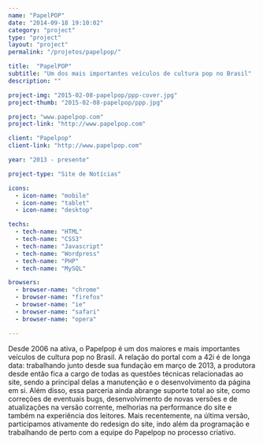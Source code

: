 ```yaml
---
name: "PapelPOP"
date: "2014-09-18 19:10:02"
category: "project"
type: "project"
layout: "project"
permalink: "/projetos/papelpop/"

title:  "PapelPOP"
subtitle: "Um dos mais importantes veículos de cultura pop no Brasil"
description: ""

project-img: "2015-02-08-papelpop/ppp-cover.jpg"
project-thumb: "2015-02-08-papelpop/ppp.jpg"

project: "www.papelpop.com"
project-link: "http://www.papelpop.com"

client: "Papelpop"
client-link: "http://www.papelpop.com"

year: "2013 - presente"

project-type: "Site de Notícias"

icons:
  - icon-name: "mobile"
  - icon-name: "tablet"
  - icon-name: "desktop"

techs:
  - tech-name: "HTML"
  - tech-name: "CSS3"
  - tech-name: "Javascript"
  - tech-name: "Wordpress"
  - tech-name: "PHP"
  - tech-name: "MySQL"

browsers:
  - browser-name: "chrome"
  - browser-name: "firefox"
  - browser-name: "ie"
  - browser-name: "safari"
  - browser-name: "opera"

---
```

<span class="dropcap">D</span>esde 2006 na ativa, o Papelpop é um dos maiores e mais importantes veículos de cultura pop no Brasil. A relação do portal com a 42i é de longa data: trabalhando junto desde sua fundação em março de 2013, a produtora desde então fica a cargo de todas as questões técnicas relacionadas ao site, sendo a principal delas a manutenção e o desenvolvimento da página em si. Além disso, essa parceria ainda abrange suporte total ao site, como correções de eventuais bugs, desenvolvimento de novas versões e de atualizações na versão corrente, melhorias na performance do site e também na experiência dos leitores. Mais recentemente, na última versão, participamos ativamente do redesign do site, indo além da programação e trabalhando de perto com a equipe do Papelpop no processo criativo.
